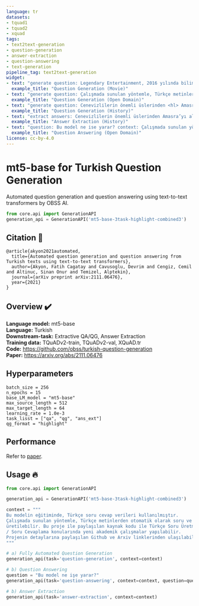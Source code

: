 ```yaml
---
language: tr
datasets:
- tquad1
- tquad2
- xquad 
tags: 
- text2text-generation
- question-generation
- answer-extraction
- question-answering
- text-generation
pipeline_tag: text2text-generation
widget:
- text: "generate question: Legendary Entertainment, 2016 yılında bilimkurgu romanı Dune'un <hl> film ve TV haklarını <hl> satın aldı. Geliştirme kısa bir süre sonra başladı. Villeneuve projeye olan ilgisini dile getirdi ve resmi olarak yönetmen olarak imza attı. Roth ve Spaihts ile birlikte çalışarak senaryoyu iki bölüme ayırdı ve 1965 romanının 21. yüzyıla güncellenmiş bir uyarlamasını ekledi."
  example_title: "Question Generation (Movie)"
- text: "generate question: Çalışmada sunulan yöntemle, Türkçe metinlerden otomatik olarak soru ve cevap üretilebilir. Bu proje ile paylaşılan kaynak kodu ile <hl> Türkçe Soru Üretme / Soru Cevaplama <hl> konularında yeni akademik çalışmalar yapılabilir. Projenin detaylarına paylaşılan Github ve Arxiv linklerinden ulaşılabilir."
  example_title: "Question Generation (Open Domain)"
- text: "generate question: Cenevizlilerin önemli üslerinden <hl> Amasra’yı <hl> aldı. 1479’da bir antlaşma yaparak Venedik'le 16 yıllık savaşa sona verdi."
  example_title: "Question Generation (History)"
- text: "extract answers: Cenevizlilerin önemli üslerinden Amasra’yı aldı. <hl> 1479’da bir antlaşma yaparak Venedik'le 16 yıllık savaşa sona verdi. <hl>"
  example_title: "Answer Extraction (History)"
- text: "question: Bu model ne ise yarar? context: Çalışmada sunulan yöntemle, Türkçe metinlerden otomatik olarak soru ve cevap üretilebilir. Bu proje ile paylaşılan kaynak kodu ile Türkçe Soru Üretme / Soru Cevaplama konularında yeni akademik çalışmalar yapılabilir. Projenin detaylarına paylaşılan Github ve Arxiv linklerinden ulaşılabilir."
  example_title: "Question Answering (Open Domain)"
license: cc-by-4.0
---
```


# mt5-base for Turkish Question Generation
Automated question generation and question answering using text-to-text transformers by OBSS AI.
```python
from core.api import GenerationAPI
generation_api = GenerationAPI('mt5-base-3task-highlight-combined3')
```

##  Citation 📜
```
@article{akyon2021automated,
  title={Automated question generation and question answering from Turkish texts using text-to-text transformers},
  author={Akyon, Fatih Cagatay and Cavusoglu, Devrim and Cengiz, Cemil and Altinuc, Sinan Onur and Temizel, Alptekin},
  journal={arXiv preprint arXiv:2111.06476},
  year={2021}
}
```

## Overview ✔️
**Language model:** mt5-base  
**Language:** Turkish  
**Downstream-task:** Extractive QA/QG, Answer Extraction  
**Training data:** TQuADv2-train, TQuADv2-val, XQuAD.tr  
**Code:**  https://github.com/obss/turkish-question-generation  
**Paper:**  https://arxiv.org/abs/2111.06476  

## Hyperparameters
```
batch_size = 256
n_epochs = 15
base_LM_model = "mt5-base"
max_source_length = 512
max_target_length = 64
learning_rate = 1.0e-3
task_lisst = ["qa", "qg", "ans_ext"]
qg_format = "highlight"
``` 

## Performance
Refer to [paper](https://arxiv.org/abs/2111.06476).

## Usage 🔥
```python
from core.api import GenerationAPI

generation_api = GenerationAPI('mt5-base-3task-highlight-combined3')

context = """
Bu modelin eğitiminde, Türkçe soru cevap verileri kullanılmıştır.
Çalışmada sunulan yöntemle, Türkçe metinlerden otomatik olarak soru ve cevap
üretilebilir. Bu proje ile paylaşılan kaynak kodu ile Türkçe Soru Üretme
/ Soru Cevaplama konularında yeni akademik çalışmalar yapılabilir.
Projenin detaylarına paylaşılan Github ve Arxiv linklerinden ulaşılabilir.
"""

# a) Fully Automated Question Generation
generation_api(task='question-generation', context=context)

# b) Question Answering
question = "Bu model ne işe yarar?"
generation_api(task='question-answering', context=context, question=question)

# b) Answer Extraction
generation_api(task='answer-extraction', context=context)
```